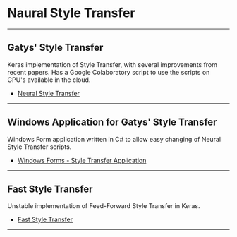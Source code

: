 # Naural Style Transfer
----

## Gatys' Style Transfer

Keras implementation of Style Transfer, with several improvements from recent papers. Has a Google Colaboratory
script to use the scripts on GPU's available in the cloud.

- [Neural Style Transfer](https://github.com/titu1994/Neural-Style-Transfer)

----

## Windows Application for Gatys' Style Transfer

Windows Form application written in C# to allow easy changing of Neural Style Transfer scripts.

- [Windows Forms - Style Transfer Application](https://github.com/titu1994/Neural-Style-Transfer-Windows)

----

## Fast Style Transfer

Unstable implementation of Feed-Forward Style Transfer in Keras.

- [Fast Style Transfer](https://github.com/titu1994/Fast-Neural-Style)

----
